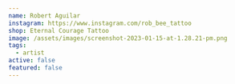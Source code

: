 ```yaml
---
name: Robert Aguilar
instagram: https://www.instagram.com/rob_bee_tattoo
shop: Eternal Courage Tattoo
image: /assets/images/screenshot-2023-01-15-at-1.28.21-pm.png
tags:
  - artist
active: false
featured: false
---
```

